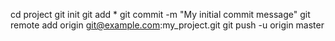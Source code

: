 




cd project
git init
git add *
git commit -m "My initial commit message"
git remote add origin git@example.com:my_project.git
git push -u origin master